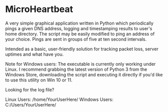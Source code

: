 # MicroHeartbeat
A very simple graphical application written in Python which periodically pings a given DNS address, logging and timestamping results to user's home directory. The script may be easily modified to ping an address of your choice. Pings are sent in groups of five at ten second intervals.

Intended as a basic, user-friendly solution for tracking packet loss, server uptimes and what have you.

Note for Windows users: The executable is currently only working under Linux. I recommend grabbing the latest version of Python 3 from the Windows Store, downloading the script and executing it directly if you'd like to use this utility on Win 10 or 11.

Looking for the log file?

Linux Users: /home/YourUserHere/
Windows Users: C:/Users/YourUserHere/
